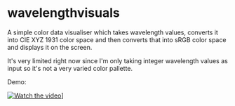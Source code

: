 # wavelengthvisuals

A simple color data visualiser which takes wavelength values, converts it into CIE XYZ 1931 color space and then converts that into sRGB color space and displays it on the screen. 

It's very limited right now since I'm only taking integer wavelength values as input so it's not a very varied color pallette. 

Demo:


[![Watch the video](https://i.imgur.com/vKb2F1B.png)](ob/main/demovideo.mp4)]
